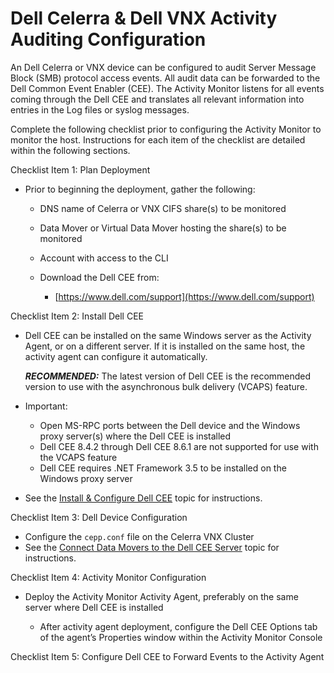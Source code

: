 # Dell Celerra & Dell VNX Activity Auditing Configuration

An Dell Celerra or VNX device can be configured to audit Server Message Block (SMB) protocol access events. All audit data can be forwarded to the Dell Common Event Enabler (CEE). The Activity Monitor listens for all events coming through the Dell CEE and translates all relevant information into entries in the Log files or syslog messages.

Complete the following checklist prior to configuring the Activity Monitor to monitor the host. Instructions for each item of the checklist are detailed within the following sections.

Checklist Item 1: Plan Deployment

- Prior to beginning the deployment, gather the following:

  - DNS name of Celerra or VNX CIFS share(s) to be monitored
  - Data Mover or Virtual Data Mover hosting the share(s) to be monitored
  - Account with access to the CLI
  - Download the Dell CEE from:

    - [https://www.dell.com/support](https://www.dell.com/support)

Checklist Item 2: Install Dell CEE

- Dell CEE can be installed on the same Windows server as the Activity Agent, or on a different server. If it is installed on the same host, the activity agent can configure it automatically.

  ___RECOMMENDED:___ The latest version of Dell CEE is the recommended version to use with the asynchronous bulk delivery (VCAPS) feature.
- Important:

  - Open MS-RPC ports between the Dell device and the Windows proxy server(s) where the Dell CEE is installed
  - Dell CEE 8.4.2 through Dell CEE 8.6.1 are not supported for use with the VCAPS feature
  - Dell CEE requires .NET Framework 3.5 to be installed on the Windows proxy server
- See the [Install & Configure Dell CEE](/docs/product_docs/accessanalyzer/accessanalyzer/config/dellcelerravnx/installcee.md) topic for instructions.

Checklist Item 3: Dell Device Configuration

- Configure the ```cepp.conf``` file on the Celerra VNX Cluster
- See the [Connect Data Movers to the Dell CEE Server](/docs/product_docs/accessanalyzer/accessanalyzer/config/dellcelerravnx/installcee.md#Connect-Data-Movers-to-the-Dell-CEE-Server) topic for instructions.

Checklist Item 4: Activity Monitor Configuration

- Deploy the Activity Monitor Activity Agent, preferably on the same server where Dell CEE is installed

  - After activity agent deployment, configure the Dell CEE Options tab of the agent’s Properties window within the Activity Monitor Console

Checklist Item 5: Configure Dell CEE to Forward Events to the Activity Agent
